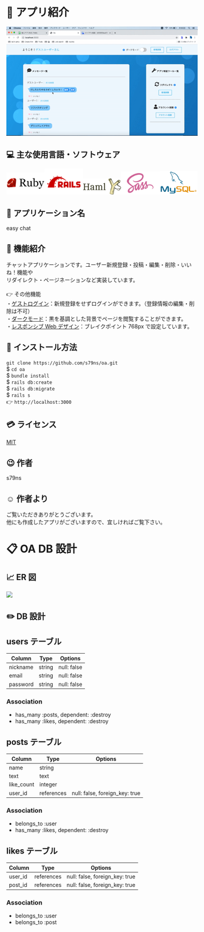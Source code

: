 # :pushpin: アプリ紹介

<img src="https://github.com/s79ns/oa/blob/master/app/assets/images/readme%E7%B4%B9%E4%BB%8B.gif">

## :computer: 主な使用言語・ソフトウェア

<img src="https://github.com/s79ns/oa/blob/master/app/assets/images/ruby-logo.png" width="20%"><img src="https://github.com/s79ns/oa/blob/master/app/assets/images/rails_logo.png" width="20%"><img src="https://github.com/s79ns/oa/blob/master/app/assets/images/haml.png" width="20%"><img src="https://github.com/s79ns/oa/blob/master/app/assets/images/sass.png" width="20%"><img src="https://github.com/s79ns/oa/blob/master/app/assets/images/mysql.png" width="20%">

## :speech_balloon: アプリケーション名

easy chat

## :eyes: 機能紹介

チャットアプリケーションです。ユーザー新規登録・投稿・編集・削除・いいね！機能や<br>
リダイレクト・ページネーションなど実装しています。<br>
<br>👉 その他機能<br>
・[ゲストログイン](https://github.com/s79ns/oa/blob/master/app/assets/images/%E3%82%B2%E3%82%B9%E3%83%88%E3%83%AD%E3%82%B0%E3%82%A4%E3%83%B3%E7%B4%B9%E4%BB%8B.gif "ゲストログイン")：新規登録をせずログインができます。（登録情報の編集・削除は不可）<br>
・[ダークモード](https://github.com/s79ns/oa/blob/master/app/assets/images/%E3%83%80%E3%83%BC%E3%82%AF%E3%83%A2%E3%83%BC%E3%83%89%E7%B4%B9%E4%BB%8B.gif "ダークモード")：黒を基調とした背景でページを閲覧することができます。<br>
・[レスポンシブ Web デザイン](https://github.com/s79ns/oa/blob/master/app/assets/images/%E3%83%AC%E3%82%B9%E3%83%9D%E3%83%B3%E3%82%B7%E3%83%96%E3%82%A6%E3%82%A7%E3%83%96%E3%83%87%E3%82%B6%E3%82%A4%E3%83%B3%E7%B4%B9%E4%BB%8B.gif "レスポンシブWebデザイン")：ブレイクポイント 768px で設定しています。

## :memo: インストール方法

`git clone https://github.com/s79ns/oa.git`<br>
\$ `cd oa`<br>
\$ `bundle install`<br>
\$ `rails db:create`<br>
\$ `rails db:migrate`<br>
\$ `rails s`<br>
👉 `http://localhost:3000`

## :credit_card: ライセンス

[MIT](https://raw.githubusercontent.com/s79ns/oa/master/LICENSE "MIT")

## :wink: 作者

s79ns

## :relaxed: 作者より

ご覧いただきありがとうございます。<br>他にも作成したアプリがございますので、宜しければご覧下さい。

# :clipboard: OA DB 設計

## :chart_with_upwards_trend: ER 図

<img src="https://github.com/s79ns/oa/blob/DB%C3%97ER%C3%97cacoo/app/assets/images/OA%20ER%E5%9B%B3.png">

## :pencil2: DB 設計

## users テーブル

| Column   | Type   | Options     |
| -------- | ------ | ----------- |
| nickname | string | null: false |
| email    | string | null: false |
| password | string | null: false |

### Association

- has_many :posts, dependent: :destroy
- has_many :likes, dependent: :destroy

## posts テーブル

| Column     | Type       | Options                        |
| ---------- | ---------- | ------------------------------ |
| name       | string     |                                |
| text       | text       |                                |
| like_count | integer    |                                |
| user_id    | references | null: false, foreign_key: true |

### Association

- belongs_to :user
- has_many :likes, dependent: :destroy

## likes テーブル

| Column  | Type       | Options                        |
| ------- | ---------- | ------------------------------ |
| user_id | references | null: false, foreign_key: true |
| post_id | references | null: false, foreign_key: true |

### Association

- belongs_to :user
- belongs_to :post
